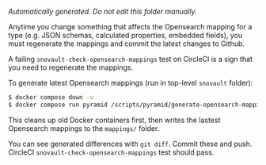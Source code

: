 *Automatically generated. Do not edit this folder manually.*

Anytime you change something that affects the Opensearch mapping for a type (e.g. JSON schemas, calculated properties, embedded fields), you must regenerate the mappings and commit the latest changes to Github.

A failing `snovault-check-opensearch-mappings` test on CircleCI is a sign that you need to regenerate the mappings.

To generate latest Opensearch mappings (run in top-level `snovault` folder):
```bash
$ docker compose down -v
$ docker compose run pyramid /scripts/pyramid/generate-opensearch-mappings.sh
```
This cleans up old Docker containers first, then writes the lastest Opensearch mappings to the `mappings/` folder.

You can see generated differences with `git diff`. Commit these and push. CircleCI `snovault-check-opensearch-mappings` test should pass.
